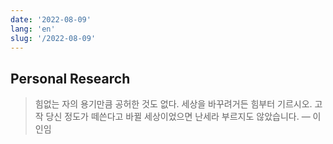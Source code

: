 ```yaml
---
date: '2022-08-09'
lang: 'en'
slug: '/2022-08-09'
---
```


## Personal Research

> 힘없는 자의 용기만큼 공허한 것도 없다. 세상을 바꾸려거든 힘부터 기르시오. 고작 당신 정도가 떼쓴다고 바뀔 세상이었으면 난세라 부르지도 않았습니다. — 이인임

<head>
  <html lang="en-US"/>
</head>
